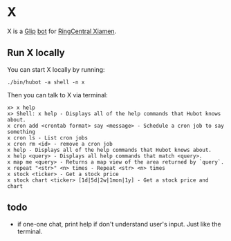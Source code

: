 # X

X is a [Glip](https://glip.com/) [bot](https://hubot.github.com/docs/) for [RingCentral Xiamen](http://www.ringcentral.cn/).


## Run X locally

You can start X locally by running:

    ./bin/hubot -a shell -n x

Then you can talk to X via terminal:

```
x> x help
x> Shell: x help - Displays all of the help commands that Hubot knows about.
x cron add <crontab format> say <message> - Schedule a cron job to say something
x cron ls - List cron jobs
x cron rm <id> - remove a cron job
x help - Displays all of the help commands that Hubot knows about.
x help <query> - Displays all help commands that match <query>.
x map me <query> - Returns a map view of the area returned by `query`.
x repeat "<str>" <n> times - Repeat <str> <n> times
x stock <ticker> - Get a stock price
x stock chart <ticker> [1d|5d|2w|1mon|1y] - Get a stock price and chart
```


## todo

- if one-one chat, print help if don't understand user's input. Just like the terminal.
